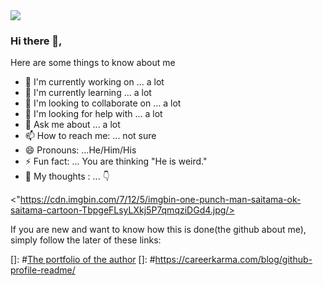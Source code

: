 
<img src="https://museum.stanford.edu/sites/default/files/images/2020-05/lfh-web-header-1200w.png"/>
 
### Hi there 👋, 
<!-- 
[]: # **🔭 *Currently working on*:  Articles that teach students and developers new-to-them technologies. <br>
[]: # **&nbsp;&nbsp;&nbsp;&nbsp;&nbsp;&nbsp;&nbsp;&nbsp;&nbsp;&nbsp; [Functional Programming ](link)<br>
 -->

Here are some things to know about me
 
- 🔭 I'm currently working on ... a lot
- 🌱 I'm currently learning ... a lot
- 👯 I'm looking to collaborate on ... a lot
- 🤔 I'm looking for help with ... a lot 
- 💬 Ask me about ... a lot
- 📫 How to reach me: ... not sure
- 😄 Pronouns: ...He/Him/His <br>
- ⚡ Fun fact: ... You are thinking "He is weird."
- 💭 My thoughts : ... 👇

<"https://cdn.imgbin.com/7/12/5/imgbin-one-punch-man-saitama-ok-saitama-cartoon-TbpgeFLsyLXkj5P7qmqziDGd4.jpg/>

<p> If you are new and want to know how this is done(the github about me), simply follow the later of these links:</p> 

[]: #[The portfolio of the author](http://www.christinakopecky.com/)
[]: #https://careerkarma.com/blog/github-profile-readme/
